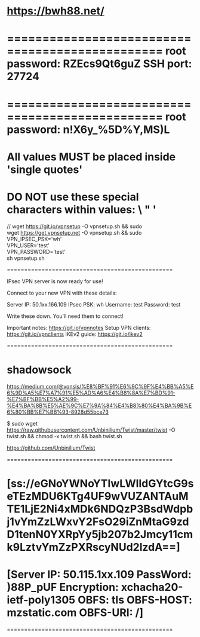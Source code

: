 # https://bwh88.net/
================================================
root password: RZEcs9Qt6guZ
SSH port: 27724
================================================

================================================
root password: n!X6y_%5D%Y,MS)L
================================================


# All values MUST be placed inside 'single quotes'
# DO NOT use these special characters within values: \ " '
// wget https://git.io/vpnsetup -O vpnsetup.sh && sudo \
wget https://get.vpnsetup.net -O vpnsetup.sh && sudo \
VPN_IPSEC_PSK='wh' \
VPN_USER='test' \
VPN_PASSWORD='test' \
sh vpnsetup.sh


================================================

IPsec VPN server is now ready for use!

Connect to your new VPN with these details:

Server IP: 50.1xx.166.109
IPsec PSK: wh
Username: test
Password: test

Write these down. You'll need them to connect!

Important notes:   https://git.io/vpnnotes
Setup VPN clients: https://git.io/vpnclients
IKEv2 guide:       https://git.io/ikev2

================================================


# shadowsock
  https://medium.com/@vonsis/%E8%BF%91%E6%9C%9F%E4%BB%A5%E6%9D%A5%E7%A7%91%E5%AD%A6%E4%B8%8A%E7%BD%91-%E7%BF%BB%E5%A2%99-%E4%BA%8B%E5%AE%9C%E7%9A%84%E4%B8%80%E4%BA%9B%E6%80%BB%E7%BB%93-8928d55bce73

  $ sudo wget https://raw.githubusercontent.com/Unbinilium/Twist/master/twist -O twist.sh && chmod -x twist.sh && bash twist.sh

  https://github.com/Unbinilium/Twist


================================================
# [ss://eGNoYWNoYTIwLWlldGYtcG9seTEzMDU6KTg4UF9wVUZANTAuMTE1LjE2Ni4xMDk6NDQzP3BsdWdpbj1vYmZzLWxvY2FsO29iZnMtaG9zdD1tenN0YXRpYy5jb207b2Jmcy11cmk9LztvYmZzPXRscyNUd2lzdA==]
# [Server IP: 50.115.1xx.109 PassWord: )88P_pUF Encryption: xchacha20-ietf-poly1305 OBFS: tls OBFS-HOST: mzstatic.com OBFS-URI: /]
================================================














